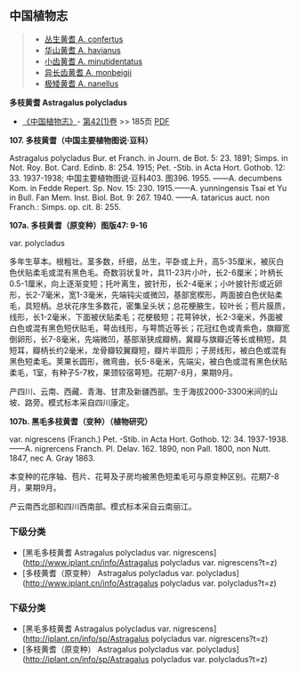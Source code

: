 

## 中国植物志

> * [丛生黄耆  A.  confertus](Astragalus-confertus-丛生黄耆.md)
> * [华山黄耆  A.  havianus](Astragalus-havianus-华山黄耆.md)
> * [小齿黄耆  A.  minutidentatus](Astragalus-minutidentatus-小齿黄耆.md)
> * [异长齿黄耆  A.  monbeigii](Astragalus-monbeigii-异长齿黄耆.md)
> * [极矮黄耆  A.  nanellus](Astragalus-nanellus-极矮黄耆.md)

**多枝黄耆 Astragalus polycladus**

* [《中国植物志》](http://www.iplant.cn/frps)- [第42(1)卷](http://www.iplant.cn/frps/vol/42(1)) >> 185页 [PDF](http://www.iplant.cn/frps/pdf/42(1)/185.pdf)

**107. 多枝黄耆（中国主要植物图说·豆科）**

Astragalus polycladus Bur. et Franch. in Journ. de Bot. 5: 23. 1891; Simps. in Not. Roy. Bot. Card. Edinb. 8: 254. 1915; Pet. -Stib. in Acta Hort. Gothob. 12: 33. 1937-1938; 中国主要植物图说·豆科403. 图396. 1955. ——A. decumbens Kom. in Fedde Repert. Sp. Nov. 15: 230. 1915.——A. yunningensis Tsai et Yu in Bull. Fan Mem. Inst. Biol. Bot. 9: 267. 1940. ——A. tataricus auct. non Franch.: Simps. op. cit. 8: 255.

**107a. 多枝黄耆（原变种）图版47: 9-16**

var. polycladus

多年生草本。根粗壮。茎多数，纤细，丛生，平卧或上升，高5-35厘米，被灰白色伏贴柔毛或混有黑色毛。奇数羽状复叶，具11-23片小叶，长2-6厘米；叶柄长0.5-1厘米，向上逐渐变短；托叶离生，披针形，长2-4毫米；小叶披针形或近卵形，长2-7毫米，宽1-3毫米，先端钝尖或微凹，基部宽楔形，两面披白色伏贴柔毛，具短柄。总状花序生多数花，密集呈头状；总花梗腋生，较叶长；苞片膜质，线形，长1-2毫米，下面被伏贴柔毛；花梗极短；花萼钟状，长2-3毫米，外面被白色或混有黑色短伏贴毛，萼齿线形，与萼筒近等长；花冠红色或青紫色，旗瓣宽倒卵形，长7-8毫米，先端微凹，基部渐狭成瓣柄，冀瓣与旗瓣近等长或稍短，具短耳，瓣柄长约2毫米，龙骨瓣较翼瓣短，瓣片半圆形；子房线形，被白色或混有黑色短柔毛。荚果长圆形，微弯曲，长5-8毫米，先端尖，被白色或混有黑色伏贴柔毛，1室，有种子5-7枚，果颈较宿萼短。花期7-8月，果期9月。

产四川、云南、西藏、青海、甘肃及新疆西部。生于海拔2000-3300米间的山坡、路旁。模式标本采自四川康定。

**107b. 黑毛多枝黄耆（变种）（植物研究）**

var. nigrescens (Franch.) Pet. -Stib. in Acta Hort. Gothob. 12: 34. 1937-1938. ——A. nigrercens Franch. Pl. Delav. 162. 1890, non Pall. 1800, non Nutt. 1847, nec A. Gray 1863.

本变种的花序轴、苞片、花萼及子房均被黑色短柔毛可与原变种区别。花期7-8月，果期9月。

产云南西北部和四川西南部。模式标本采自云南丽江。

### 下级分类
* [黑毛多枝黄耆  Astragalus polycladus var. nigrescens](http://www.iplant.cn/info/Astragalus polycladus var. nigrescens?t=z)
* [多枝黄耆（原变种）  Astragalus polycladus var. polycladus](http://www.iplant.cn/info/Astragalus polycladus var. polycladus?t=z)

### 下级分类
* [黑毛多枝黄耆  Astragalus polycladus var. nigrescens](http://iplant.cn/info/sp/Astragalus polycladus var. nigrescens?t=z)
* [多枝黄耆（原变种）  Astragalus polycladus var. polycladus](http://iplant.cn/info/sp/Astragalus polycladus var. polycladus?t=z)
